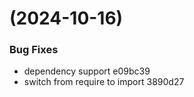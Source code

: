 #  (2024-10-16)


### Bug Fixes

* dependency support e09bc39
* switch from require to import 3890d27



